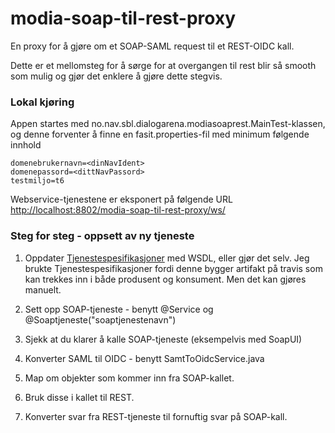 # modia-soap-til-rest-proxy
En proxy for å gjøre om et SOAP-SAML request til et REST-OIDC kall.

Dette er et mellomsteg for å sørge for at overgangen til rest blir så smooth som mulig og gjør det enklere å gjøre dette stegvis.

### Lokal kjøring

Appen startes med no.nav.sbl.dialogarena.modiasoaprest.MainTest-klassen, og denne forventer å finne en fasit.properties-fil med minimum følgende innhold
```
domenebrukernavn=<dinNavIdent>
domenepassord=<dittNavPassord>
testmiljo=t6
```

Webservice-tjenestene er eksponert på følgende URL
[http://localhost:8802/modia-soap-til-rest-proxy/ws/](http://localhost:8802/modia-soap-til-rest-proxy/ws/)


### Steg for steg - oppsett av ny tjeneste
1. Oppdater [Tjenestespesifikasjoner](https://github.com/navikt/tjenestespesifikasjoner) med WSDL, eller gjør det selv. Jeg brukte Tjenestespesifikasjoner fordi denne bygger artifakt på travis som kan trekkes inn i både produsent og konsument. Men det kan gjøres manuelt.

2. Sett opp SOAP-tjeneste - benytt @Service og @Soaptjeneste("soaptjenestenavn")

3. Sjekk at du klarer å kalle SOAP-tjeneste (eksempelvis med SoapUI)

4. Konverter SAML til OIDC - benytt SamtToOidcService.java

5. Map om objekter som kommer inn fra SOAP-kallet.

6. Bruk disse i kallet til REST.

7. Konverter svar fra REST-tjeneste til fornuftig svar på SOAP-kall.
